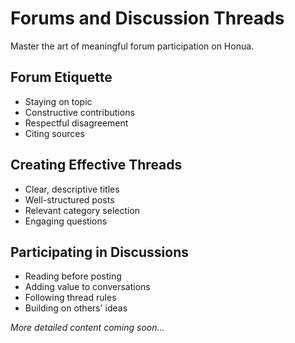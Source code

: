 # Forums and Discussion Threads

Master the art of meaningful forum participation on Honua.

## Forum Etiquette

- Staying on topic
- Constructive contributions
- Respectful disagreement
- Citing sources

## Creating Effective Threads

- Clear, descriptive titles
- Well-structured posts
- Relevant category selection
- Engaging questions

## Participating in Discussions

- Reading before posting
- Adding value to conversations
- Following thread rules
- Building on others' ideas

*More detailed content coming soon...*
